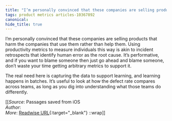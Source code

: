 ```yaml
---
title: "I’m personally convinced that these companies are selling products that ..."
tags: product metrics articles-10367892
canonical: 
hide_title: true
---
```


I’m personally convinced that these companies are selling products that harm the companies that use them rather than help them. Using productivity metrics to measure individuals this way is akin to incident retrospects that identify human error as the root cause. It’s performative, and if you want to blame someone then just go ahead and blame someone, don’t waste your time getting arbitrary metrics to support it.

The real need here is capturing the data to support learning, and learning happens in batches. It’s useful to look at how the defect rate compares across teams, as long as you dig into understanding what those teams do differently.


[[_Source_: Passages saved from iOS<br>
_Author_:  <br>
_More_: [Readwise URL](https://readwise.io/open/211860564){:target="_blank"}
::wrap]]